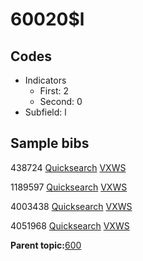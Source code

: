 # 60020$l

## Codes

-   Indicators
    -   First: 2
    -   Second: 0
-   Subfield: l

## Sample bibs

438724 [Quicksearch](https://search.library.yale.edu/catalog/438724) [VXWS](http://prodorbis.library.yale.edu:7014/vxws/GetHoldingsService?bibId=438724)

1189597 [Quicksearch](https://search.library.yale.edu/catalog/1189597) [VXWS](http://prodorbis.library.yale.edu:7014/vxws/GetHoldingsService?bibId=1189597)

4003438 [Quicksearch](https://search.library.yale.edu/catalog/4003438) [VXWS](http://prodorbis.library.yale.edu:7014/vxws/GetHoldingsService?bibId=4003438)

4051968 [Quicksearch](https://search.library.yale.edu/catalog/4051968) [VXWS](http://prodorbis.library.yale.edu:7014/vxws/GetHoldingsService?bibId=4051968)

**Parent topic:**[600](../../tags/600/600.md)

